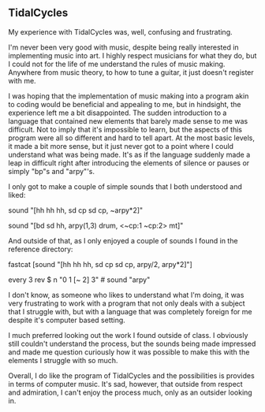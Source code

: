 ## TidalCycles

My experience with TidalCycles was, well, confusing and frustrating. 

I'm never been very good with music, despite being really interested in implementing music into art. I highly respect musicians for what they do, but I could not for the life of me understand the rules of music making. Anywhere from music theory, to how to tune a guitar, it just doesn't register with me.


I was hoping that the implementation of music making into a program akin to coding would be beneficial and appealing to me, but in hindsight, the experience left me a bit disappointed. The sudden introduction to a language that contained new elements that barely made sense to me was difficult. Not to imply that it's impossible to learn, but the aspects of this program were all so different and hard to tell apart. At the most basic levels, it made a bit more sense, but it just never got to a point where I could understand what was being made. It's as if the language suddenly made a leap in difficult right after introducing the elements of silence or pauses or simply "bp"s and "arpy"'s.

I only got to make a couple of simple sounds that I both understood and liked:

sound "[hh hh hh, sd cp sd cp, ~arpy*2]"

sound "[bd sd hh, arpy(1,3) drum, <~cp:1 ~cp:2> mt]"


And outside of that, as I only enjoyed a couple of sounds I found in the reference directory:

fastcat [sound "[hh hh hh, sd cp sd cp, arpy/2, arpy*2]"]

every 3 rev $ n "0 1 [~ 2] 3" # sound "arpy"


I don't know, as someone who likes to understand what I'm doing, it was very frustrating to work with a program that not only deals with a subject that I struggle with, but with a language that was completely foreign for me despite it's computer based setting.

I much preferred looking out the work I found outside of class. I obviously still couldn't understand the process, but the sounds being made impressed and made me question curiously how it was possible to make this with the elements I struggle with so much.

Overall, I do like the program of TidalCycles and the possibilities is provides in terms of computer music. It's sad, however, that outside from respect and admiration, I can't enjoy the process much, only as an outsider looking in.


